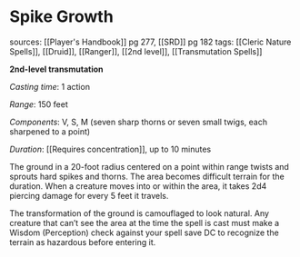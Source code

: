 # Spike Growth
sources: [[Player's Handbook]] pg 277, [[SRD]] pg 182
tags: [[Cleric Nature Spells]], [[Druid]], [[Ranger]], [[2nd level]], [[Transmutation Spells]]

**2nd-level transmutation**

*Casting time*: 1 action

*Range*: 150 feet

*Components*: V, S, M (seven sharp thorns or seven small twigs, each sharpened to a point)

*Duration*: [[Requires concentration]], up to 10 minutes

The ground in a 20-foot radius centered on a point within range twists and sprouts hard spikes and thorns. The area becomes difficult terrain for the duration. When a creature moves into or within the area, it takes 2d4 piercing damage for every 5 feet it travels. 

The transformation of the ground is camouflaged to look natural. Any creature that can’t see the area at the time the spell is cast must make a Wisdom (Perception) check against your spell save DC to recognize the terrain as hazardous before entering it.
